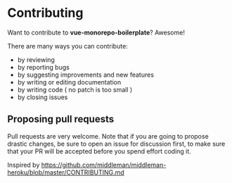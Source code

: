 # Contributing 

Want to contribute to **vue-monorepo-boilerplate**? Awesome!


There are many ways you can contribute:

* by reviewing 
* by reporting bugs
* by suggesting improvements and new features
* by writing or editing documentation
* by writing code ( no patch is too small  )
* by closing issues

## Proposing pull requests

Pull requests are very welcome. Note that if you are going to propose drastic changes, be sure to open an issue for discussion first, to make sure that your PR will be accepted before you spend effort coding it.


Inspired by https://github.com/middleman/middleman-heroku/blob/master/CONTRIBUTING.md
